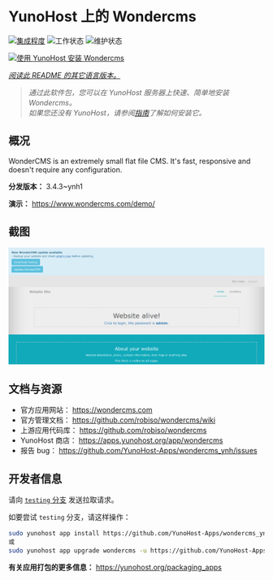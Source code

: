 <!--
注意：此 README 由 <https://github.com/YunoHost/apps/tree/master/tools/readme_generator> 自动生成
请勿手动编辑。
-->

# YunoHost 上的 Wondercms

[![集成程度](https://dash.yunohost.org/integration/wondercms.svg)](https://dash.yunohost.org/appci/app/wondercms) ![工作状态](https://ci-apps.yunohost.org/ci/badges/wondercms.status.svg) ![维护状态](https://ci-apps.yunohost.org/ci/badges/wondercms.maintain.svg)

[![使用 YunoHost 安装 Wondercms](https://install-app.yunohost.org/install-with-yunohost.svg)](https://install-app.yunohost.org/?app=wondercms)

*[阅读此 README 的其它语言版本。](./ALL_README.md)*

> *通过此软件包，您可以在 YunoHost 服务器上快速、简单地安装 Wondercms。*  
> *如果您还没有 YunoHost，请参阅[指南](https://yunohost.org/install)了解如何安装它。*

## 概况

WonderCMS is an extremely small flat file CMS. It's fast, responsive and doesn't require any configuration.

**分发版本：** 3.4.3~ynh1

**演示：** <https://www.wondercms.com/demo/>

## 截图

![Wondercms 的截图](./doc/screenshots/WonderCMS-update-screenshot.png)

## 文档与资源

- 官方应用网站： <https://wondercms.com>
- 官方管理文档： <https://github.com/robiso/wondercms/wiki>
- 上游应用代码库： <https://github.com/robiso/wondercms>
- YunoHost 商店： <https://apps.yunohost.org/app/wondercms>
- 报告 bug： <https://github.com/YunoHost-Apps/wondercms_ynh/issues>

## 开发者信息

请向 [`testing` 分支](https://github.com/YunoHost-Apps/wondercms_ynh/tree/testing) 发送拉取请求。

如要尝试 `testing` 分支，请这样操作：

```bash
sudo yunohost app install https://github.com/YunoHost-Apps/wondercms_ynh/tree/testing --debug
或
sudo yunohost app upgrade wondercms -u https://github.com/YunoHost-Apps/wondercms_ynh/tree/testing --debug
```

**有关应用打包的更多信息：** <https://yunohost.org/packaging_apps>
